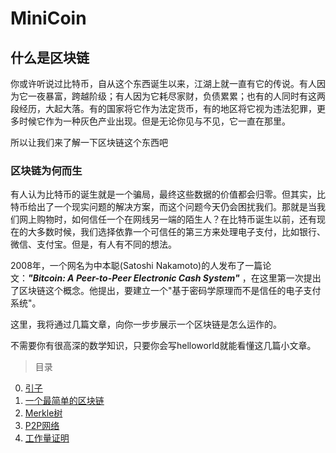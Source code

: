 # MiniCoin

## 什么是区块链

你或许听说过比特币，自从这个东西诞生以来，江湖上就一直有它的传说。有人因为它一夜暴富，跨越阶级；有人因为它耗尽家财，负债累累；也有的人同时有这两段经历，大起大落。有的国家将它作为法定货币，有的地区将它视为违法犯罪，更多时候它作为一种灰色产业出现。但是无论你见与不见，它一直在那里。

所以让我们来了解一下区块链这个东西吧

### 区块链为何而生
有人认为比特币的诞生就是一个骗局，最终这些数据的价值都会归零。但其实，比特币给出了一个现实问题的解决方案，而这个问题今天仍会困扰我们。那就是当我们网上购物时，如何信任一个在网线另一端的陌生人？在比特币诞生以前，还有现在的大多数时候，我们选择依靠一个可信任的第三方来处理电子支付，比如银行、微信、支付宝。但是，有人有不同的想法。


2008年，一个网名为中本聪(Satoshi Nakamoto)的人发布了一篇论文：***"Bitcoin: A Peer-to-Peer Electronic Cash System"*** ，在这里第一次提出了区块链这个概念。他提出，要建立一个"基于密码学原理而不是信任的电子支付系统"。

这里，我将通过几篇文章，向你一步步展示一个区块链是怎么运作的。

不需要你有很高深的数学知识，只要你会写helloworld就能看懂这几篇小文章。

> 目录

0. [引子](./Tutor/0_intro.md)
1. [一个最简单的区块链](./Tutor/1_simple_blockchain.md)
2. [Merkle树](./Tutor/2_Merkle_Tree.md) 
3. [P2P网络](./Tutor/3_p2p_network.md)
4. [工作量证明](./Tutor/4_pow.md)
